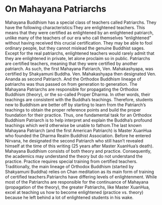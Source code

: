 # On Mahayana Patriarchs

Mahayana Buddhism has a special class of teachers called Patriarchs. They have the following characteristics:They are enlightened teachers. This means that they were certified as enlightened by an enlightened patriarch, unlike many of the teachers of our era who call themselves “enlightened” without having received this crucial certification. They may be able to fool ordinary people, but they cannot mislead the genuine Buddhist sages. Except for the real patriarchs, enlightened teachers would rarely admit that they are enlightened in private, let alone proclaim so in public. Patriarchs are certified teachers, meaning that they were certified by another patriarch. As such, the first Mahayana Patriarch, Ven. Mahakashyapa, was certified by Shakyamuni Buddha. Ven. Mahakashyapa then designated Ven. Ananda as second Patriarch. And the Orthodox Buddhism lineage of patriarchs was thus passed on from generation to generation. The Mahayana Patriarchs are responsible for propagating the Orthodox Buddhism (theory), or the so-called Proper Dharma. In other words, their teachings are consistent with the Buddha’s teachings. Therefore, students new to Buddhism are better off by starting to learn from the Patriarch’s teachings to obtain the proper reference points and build the proper foundation for their practice. Thus, one fundamental task for an Orthodox Buddhism Patriarch is to help interpret and explain the Buddha’s profound teachings which we’d otherwise be unable to fathom.The last known Mahayana Patriarch (and the first American Patriarch) is Master XuanHua who founded the Dharma Realm Buddhist Association. Before he entered Nirvana, he designated the second Patriarch who still hasn’t revealed himself at the time of this writing (25 years after Master XuanHua’s death).​      Mahayana Buddhism consists of both theory and practice. Consequently, the academics may understand the theory but do not understand the practice. Practice requires special training from certified teachers. Traditionally, the main lineage of Orthodox Buddhism (started by Shakyamuni Buddha) relies on Chan meditation as its main form of training of certified teachers.Patriarchs have differing levels of enlightenment. While most of the Patriarchs are responsible for the continuance of Mahayana (propagation of the theory), the greater Patriarchs, like Master XuanHua, excel at teaching us how to become enlightened (practice vs. theory) because he left behind a lot of enlightened students in his wake.​
